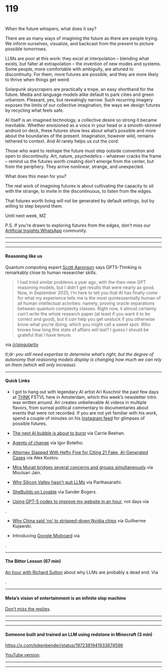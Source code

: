 # 119

#

When the future whispers, what does it say?

There are as many ways of imagining the future as there are people trying. We inform ourselves, visualize, and backcast from the present to picture possible tomorrows.

LLMs are poor at this work: they excel at interpolation – blending what exists, but falter at extrapolation – the invention of new modes and systems. Some people, more comfortable with ambiguity, are attuned to discontinuity. For them, more futures are possible, and they are more likely to thrive when things get weird.

Solarpunk skyscrapers are practically a trope, an easy shorthand for the future. Media and language models alike default to park cities and green urbanism. Pleasant, yes, but revealingly narrow. Such recurring imagery exposes the limits of our collective imagination, the ways we design futures by recycling what feels safe.

AI itself is an imagined technology, a collective desire so strong it became inevitable. Whether envisioned as a voice in your head or a smooth-skinned android on deck, these futures show less about what’s possible and more about the boundaries of the present. Imagination, however wild, remains tethered to context. And AI rarely helps us cut the cord.

Those who want to reshape the future must step outside convention and open to discontinuity. Art, nature, psychedelics – whatever cracks the frame – remind us the futures worth creating don’t emerge from the center, but from the periphery. They arrive nonlinear, strange, and unexpected.

What does this mean for you?

The real work of imagining futures is about cultivating the capacity to sit with the strange, to invite in the discontinuous, to listen from the edges.

That futures worth living will not be generated by default settings, but by willing to step beyond them.

Until next week,
MZ

P.S. If you’re drawn to exploring futures from the edges, don’t miss our [Artificial Insights WhatsApp](https://chat.whatsapp.com/FOirxUglTn6Fx7XD2iUm4L) community.

* * *

* * *

* * *

#### Reasoning like us

Quantum computing expert [Scott Aaronson](https://scottaaronson.blog/?p=9183) says GPT5-Thinking is remarkably close to human researcher skills.

> I had tried similar problems a year ago, with the then-new GPT reasoning models, but I didn’t get results that were nearly as good. Now, in September 2025, I’m here to tell you that AI has finally come for what my experience tells me is the most quintessentially human of all human intellectual activities: namely, proving oracle separations between quantum complexity classes. Right now, it almost certainly _can’t_ write the whole research paper (at least if you want it to be correct and good), but it _can_ help you get unstuck if you otherwise know what you’re doing, which you might call a sweet spot. Who knows how long this state of affairs will last? I guess I should be grateful that I have tenure.

via [/r/singularity](https://old.reddit.com/r/singularity/comments/1nswhei/oai_researcher_tweets_out_blog_from_quantum/)

tl;dr: _you still need expertise to determine what’s right, but the degree of autonomy that reasoning models display is changing how much we can rely on them (which will only increase)._

* * *

#### Quick Links

* I got to hang out with legendary AI artist Ari Kuschnir the past few days at [THNK](https://www.thnk.org) FSTVL here in Amsterdam, which this week’s newsletter intro was written around. Ari creates unbelievable AI videos in multiple flavors, from surreal political commentary to documentaries about events that were not recorded. If you are not yet familiar with his work, spend a couple of minutes on his [Instagram feed](https://www.instagram.com/arikuschnir/) for glimpses of possible futures.

* [The next AI bubble is about to burst](https://wlockett.medium.com/the-ai-bubble-is-about-to-burst-but-the-next-bubble-is-already-growing-383c0c0c7ede) via Carrie Beehan.

* [Agents of change](https://www.fastcompany.com/91409743/ready-for-the-agents-of-change) via Igor Botelho.

* [Attorney Slapped With Hefty Fine for Citing 21 Fake, AI-Generated Cases](https://www.pcmag.com/news/attorney-slapped-with-hefty-fine-for-citing-21-fake-ai-generated-cases) via Alex Kustov.

* [Mira Murati bridges several concerns and groups simultaneously](https://www.linkedin.com/pulse/how-scholarship-student-from-post-communist-albania-can-adxde) via Moulsari Jain.

* [Why Silicon Valley hasn’t quit LLMs](https://www.linkedin.com/posts/kurtcagle_why-silicon-valley-wont-quit-llms-even-activity-7375387763979968512-X6sK) via Parthasarathi.

* [SheBuilds on Lovable](https://www.linkedin.com/posts/elenaverna_womenintech-activity-7375913241954275328-Nkuf?utm_source=share&utm_medium=member_android&rcm=ACoAABLosTkBVLi8suJBW0mHDQVqbpgKQ91ulG8) via Sander Bogers.

* [Using GPT-5 codex to improve my website in an hour](https://pherkan.com/posts/using-gpt5-codex-to-improve-website-in-an-hour/), not days via

.

* [Why China said ‘no’ to stripped-down Nvidia chips](https://www.scmp.com/opinion/china-opinion/article/3326186/why-china-said-no-stripped-down-nvidia-chips) via Guilherme Kujawski.

* Introducing [Google Mixboard](https://youtu.be/6mTWfthVXJs) via

.

* * *

#### The Bitter Lesson (67 min)

[An hour with Richard Sutton](https://youtu.be/21EYKqUsPfg) about why LLMs are probably a dead end. Via

.

* * *

#### Meta’s vision of entertainment is an infinite slop machine

[Don’t miss the replies](https://x.com/alexandr_wang/status/1971295156411433228).

* * *

* * *

* * *

#### Someone built and trained an LLM using redstone in Minecraft (3 min)

<https://x.com/tokenbender/status/1972381941933674596>

[YouTube version](https://youtu.be/VaeI9YgE1o8).

* * *

* * *